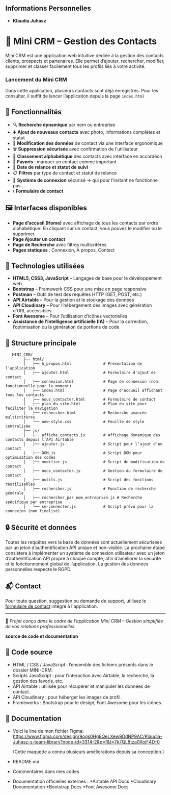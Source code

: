 ## Informations Personnelles
- **Klaudia Juhasz**

# 📇 Mini CRM – Gestion des Contacts

Mini CRM est une application web intuitive dédiée à la gestion des contacts clients, prospects et partenaires. Elle permet d’ajouter, rechercher, modifier, supprimer et classer facilement tous les profils liés à votre activité.

### Lancement du Mini CRM
Dans cette application, plusieurs contacts sont déjà enregistrés. 
Pour les consulter, il suffit de lancer l’application depuis la page `index.html`

## 🚀 Fonctionnalités

- 🔍 **Recherche dynamique** par nom ou entreprise
- ➕ **Ajout de nouveaux contacts** avec photo, informations complètes et statut
- 📝 **Modification des données** de contact via une interface ergonomique
- 🗑️ **Suppression sécurisée** avec confirmation de l'utilisateur
- 📂 **Classement alphabétique** des contacts avec interface en accordéon
- 🌟 **Favoris** : marquer un contact comme important
- 📅 **Date de relance et statut de suivi**
- 📋 **Filtres** par type de contact et statut de relance
- 👤 **Système de connexion** sécurisé => qui pour l'instant ne fonctionne pas...
- 📞 **Formulaire de contact**


## 🖼️ Interfaces disponibles

- **Page d’accueil (Home)** avec affichage de tous les contacts par ordre alphabétique:
En cliquant sur un contact, vous pouvez le modifier ou le supprimer.
- **Page Ajouter un contact**
- **Page de Recherche** avec filtres multicritères
- **Pages statiques** : Connexion, À propos, Contact


## 🧰 Technologies utilisées

- **HTML5, CSS3, JavaScript** – Langages de base pour le développement web
- **Bootstrap** – Framework CSS pour une mise en page responsive
- **Postman** – Outil de test des requêtes HTTP (GET, POST, etc.)
- **API Airtable** – Pour la gestion et le stockage des données
- **API Cloudinary** – Pour l’hébergement des images avec génération d’URL accessibles
- **Font Awesome** – Pour l’utilisation d’icônes vectorielles
- **Assistance de l’intelligence artificielle (IA)** – Pour la correction, l’optimisation ou la génération de portions de code


## 📁 Structure principale

```
   MINI_CRM/
		├── html/
		│   ├── A_propos.html              # Présentation de l'application
		│   ├── ajouter.html               # Formulaire d'ajout de contact
		│   ├── connexion.html             # Page de connexion (non fonctionnelle pour le moment)
		│   ├── index.html                 # Page d'accueil affichant tous les contacts
		│   ├── nous_contacter.html        # Formulaire de contact
		│   ├── plan_du_site.html          # Plan du site pour faciliter la navigation
		│   ├── rechercher.html            # Recherche avancée multicritères
		│   └── new-style.css              # Feuille de style centralisée
		├── js/
		│   ├── affiche_contacts.js        # Affichage dynamique des contacts depuis l’API Airtable
		│   ├── ajouter.js                 # Script pour l’ajout d’un contact
		|	├── DOM.js					   # Script DOM pour optimisation des codes
		│   ├── modifier.js                # Script de modification de contact
		│   ├── nous_contacter.js          # Gestion du formulaire de contact
		|	├── outils.js				   # Script des fonctions réutilisables
		│   ├── rechercher.js              # Fonction de recherche générale
		│   ├── rechercher_par_nom_entreprise.js # Recherche spécifique par entreprise
		│   └── se-connecter.js            # Script prévu pour la connexion (non finalisé)

```


## 🔒 Sécurité et données

Toutes les requêtes vers la base de données sont actuellement sécurisées par un jeton d’authentification API unique et non-visible. 
La prochaine étape consistera à implémenter un système de connexion utilisateur avec un jeton d’authentification API propre à chaque compte, afin d’améliorer la sécurité et le fonctionnement global de l’application.
La gestion des données personnelles respecte le RGPD.

## 📬 Contact

Pour toute question, suggestion ou demande de support, utilisez le [formulaire de contact](#) intégré à l'application.

---

📌 *Projet conçu dans le cadre de l’application Mini CRM – Gestion simplifiée de vos relations professionnelles.*

**source de code et documentation**

## 🧩 Code source

- HTML / CSS / JavaScript : l’ensemble des fichiers présents dans le dossier MINI-CRM.
- Scripts JavaScript : pour l’interaction avec Airtable, la recherche, la gestion des favoris, etc.
- API Airtable : utilisée pour récupérer et manipuler les données de contact.
- API Cloudinary : pour héberger les images de profil.
- Frameworks : Bootstrap pour le design, Font Awesome pour les icônes.

## 📘 Documentation

- Voici le line de mon fichier Figma:
    https://www.figma.com/design/9ogs0Hg8QeLXew9DdNP9AC/Klaudia-Juhasz-s-team-library?node-id=3314-2&p=f&t=7k7QL8tza0XojF4D-0 

    (Cette maquette a connu plusieurs améliorations depuis sa conception.)
- README.md
- Commentaires dans mes codes

- Documentation officielles externes :
        *Airtable API Docs
        *Cloudinary Documentation
        *Bootstrap Docs
        *Font Awesome Docs